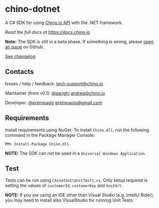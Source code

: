 # chino-dotnet

A C# SDK for using [Chino.io API](https://chino.io) with the .NET framework.

*Read the full docs at https://docs.chino.io*

**Note:** The SDK is still in a beta phase. If something is wrong, please 
[open an issue](https://github.com/chinoio/chino-dotnet/issues/new) on Github.

[See changelog](./CHANGELOG.md)

## Contacts

Issues / help / feedback: <tech-support@chino.io>

Maintainer (from v0.1): [@aarighi](https://github.com/aarighi) <andrea@chino.io>

Developer: [@prempaolo](https://github.com/prempaolo) <prempaolo@gmail.com>

## Requirements

Install requirements using NuGet. To install `Chino.dll`, run the following command in the Package Manager Console:

```PM> Install-Package Chino.dll```

**NOTE:** The SDK can not be used in a `Universal Windows Application`.

## Test

Tests can be run using `ChinoTest\UnitTest1.cs`. Only setup required is setting the values of `customerId`, 
`customerKey` and `hostUrl`.

**NOTE:** If you are using an IDE other than Visual Studio (e.g. IntelliJ Rider),
you may need to install also VisualStudio for running Unit Tests.